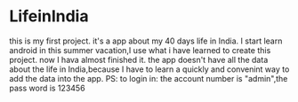 # LifeinIndia
this is my first project.
it's a app about my 40 days life in India.
I start learn android in this summer vacation,I use what i have learned to create this project.
now I hava almost finished it.
  the app doesn't have all the data about the life in India,because I have to learn a quickly and convenint way to add the 
data into the app.
PS: to login in: the account number is "admin",the pass word is 123456
